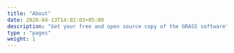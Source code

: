 ```yaml
---
title: "About"
date: 2020-04-13T14:02:03+05:00
description: "Get your free and open source copy of the GRASS software"
type : "pages"
weight: 1
---
```







